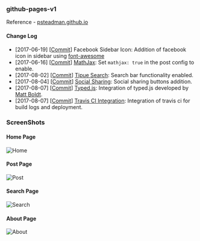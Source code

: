 ### github-pages-v1



Reference - [psteadman.github.io](https://github.com/psteadman/psteadman.github.io)

#### Change Log
* [2017-06-19] [[Commit](https://github.com/shams-sam/shams-sam.github.io/commit/0b1dd563d1dc637500e3681b2c129f06aee53486)] Facebook Sidebar Icon: Addition of facebook icon in sidebar using [font-awesome](http://fontawesome.io/)
* [2017-06-16] [[Commit](https://github.com/shams-sam/shams-sam.github.io/commit/ca2f7588d43ac47b5d7625d8a6f1b2340c0287c3)] [MathJax](http://docs.mathjax.org): Set `mathjax: true` in the post config to enable.
* [2017-08-02] [[Commit](https://github.com/shams-sam/shams-sam.github.io/commit/3bc0157a10f99e47b5664a50133dd02c4a05fdc5)]  [Tipue Search](https://github.com/jekylltools/jekyll-tipue-search): Search bar functionality enabled.
* [2017-08-04] [[Commit](https://github.com/shams-sam/shams-sam.github.io/commit/d2b1baedfd88ee49d67608510921ff4e831590d7)]  [Social Sharing](https://mycyberuniverse.com/web/social-media-share-bar-jekyll-blog-website.html): Social sharing buttons addition.
* [2017-08-07] [[Commit](https://github.com/shams-sam/shams-sam.github.io/commit/4b7569d9e4e222826d99572f236d2f1b4a252a2f)]  [Typed.js](https://github.com/mattboldt/typed.js/): Integration of typed.js developed by [Matt Boldt](https://www.mattboldt.com).
* [2017-08-07] [[Commit](https://github.com/shams-sam/shams-sam.github.io/commit/e84106ff3f2407a73eefe74cdd6aa8d3cd0b811a)]  [Travis CI Integration](https://docs.travis-ci.com/user/deployment/pages/): Integration of travis ci for build logs and deployment.


### ScreenShots

#### Home Page
![Home](https://github.com/shams-sam/github-page-v1/blob/master/screenshots/home.png)

#### Post Page
![Post](https://github.com/shams-sam/github-page-v1/blob/master/screenshots/post.png)

#### Search Page
![Search](https://github.com/shams-sam/github-page-v1/blob/master/screenshots/search.png)

#### About Page
![About](https://github.com/shams-sam/github-page-v1/blob/master/screenshots/about.png)
